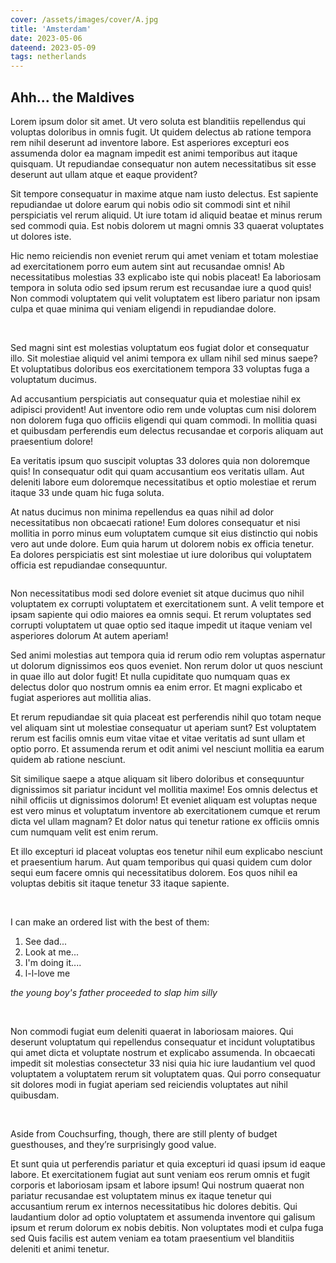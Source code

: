 ```yaml
---
cover: /assets/images/cover/A.jpg
title: 'Amsterdam'
date: 2023-05-06
dateend: 2023-05-09
tags: netherlands
---
```


<div markdown="1" class="row-text">

## Ahh... the Maldives

Lorem ipsum dolor sit amet. Ut vero soluta est blanditiis repellendus qui voluptas doloribus in omnis fugit. Ut quidem delectus ab ratione tempora rem nihil deserunt ad inventore labore. Est asperiores excepturi eos assumenda dolor ea magnam impedit est animi temporibus aut itaque quisquam. Ut repudiandae consequatur non autem necessitatibus sit esse deserunt aut ullam atque et eaque provident?

Sit tempore consequatur in maxime atque nam iusto delectus. Est sapiente repudiandae ut dolore earum qui nobis odio sit commodi sint et nihil perspiciatis vel rerum aliquid. Ut iure totam id aliquid beatae et minus rerum sed commodi quia. Est nobis dolorem ut magni omnis 33 quaerat voluptates ut dolores iste.

Hic nemo reiciendis non eveniet rerum qui amet veniam et totam molestiae ad exercitationem porro eum autem sint aut recusandae omnis! Ab necessitatibus molestias 33 explicabo iste qui nobis placeat! Ea laboriosam tempora in soluta odio sed ipsum rerum est recusandae iure a quod quis! Non commodi voluptatem qui velit voluptatem est libero pariatur non ipsam culpa et quae minima qui veniam eligendi in repudiandae dolore.

</div>

<div class="row-partial">
    <img src="http://joro.me/demo-assets/jekyll/happycrossroads/maldives-1.webp" alt=""/>
    <img src="http://joro.me/demo-assets/jekyll/happycrossroads/maldives-2.webp" alt=""/>
</div>

<div markdown="1" class="row-text">

Sed magni sint est molestias voluptatum eos fugiat dolor et consequatur illo. Sit molestiae aliquid vel animi tempora ex ullam nihil sed minus saepe? Et voluptatibus doloribus eos exercitationem tempora 33 voluptas fuga a voluptatum ducimus.

Ad accusantium perspiciatis aut consequatur quia et molestiae nihil ex adipisci provident! Aut inventore odio rem unde voluptas cum nisi dolorem non dolorem fuga quo officiis eligendi qui quam commodi. In mollitia quasi et quibusdam perferendis eum delectus recusandae et corporis aliquam aut praesentium dolore!

Ea veritatis ipsum quo suscipit voluptas 33 dolores quia non doloremque quis! In consequatur odit qui quam accusantium eos veritatis ullam. Aut deleniti labore eum doloremque necessitatibus et optio molestiae et rerum itaque 33 unde quam hic fuga soluta.

</div>

<div markdown="1" class="row-text">

At natus ducimus non minima repellendus ea quas nihil ad dolor necessitatibus non obcaecati ratione! Eum dolores consequatur et nisi mollitia in porro minus eum voluptatem cumque sit eius distinctio qui nobis vero aut unde dolore. Eum quia harum ut dolorem nobis ex officia tenetur. Ea dolores perspiciatis est sint molestiae ut iure doloribus qui voluptatem officia est repudiandae consequuntur.

</div>

<div class="row-partial">
    <img src="http://joro.me/demo-assets/jekyll/happycrossroads/maldives-3.webp" alt=""/>
</div>

<div markdown="1" class="row-text">

Non necessitatibus modi sed dolore eveniet sit atque ducimus quo nihil voluptatem ex corrupti voluptatem et exercitationem sunt. A velit tempore et ipsam sapiente qui odio maiores ea omnis sequi. Et rerum voluptates sed corrupti voluptatem ut quae optio sed itaque impedit ut itaque veniam vel asperiores dolorum At autem aperiam!

Sed animi molestias aut tempora quia id rerum odio rem voluptas aspernatur ut dolorum dignissimos eos quos eveniet. Non rerum dolor ut quos nesciunt in quae illo aut dolor fugit! Et nulla cupiditate quo numquam quas ex delectus dolor quo nostrum omnis ea enim error. Et magni explicabo et fugiat asperiores aut mollitia alias.

Et rerum repudiandae sit quia placeat est perferendis nihil quo totam neque vel aliquam sint ut molestiae consequatur ut aperiam sunt? Est voluptatem rerum est facilis omnis eum vitae vitae et vitae veritatis ad sunt ullam et optio porro. Et assumenda rerum et odit animi vel nesciunt mollitia ea earum quidem ab ratione nesciunt.

Sit similique saepe a atque aliquam sit libero doloribus et consequuntur dignissimos sit pariatur incidunt vel mollitia maxime! Eos omnis delectus et nihil officiis ut dignissimos dolorum! Et eveniet aliquam est voluptas neque est vero minus et voluptatum inventore ab exercitationem cumque et rerum dicta vel ullam magnam? Et dolor natus qui tenetur ratione ex officiis omnis cum numquam velit est enim rerum.

Et illo excepturi id placeat voluptas eos tenetur nihil eum explicabo nesciunt et praesentium harum. Aut quam temporibus qui quasi quidem cum dolor sequi eum facere omnis qui necessitatibus dolorem. Eos quos nihil ea voluptas debitis sit itaque tenetur 33 itaque sapiente.

</div>

<div class="row-partial">
    <img src="http://joro.me/demo-assets/jekyll/happycrossroads/maldives-4.webp" alt=""/>
    <img src="http://joro.me/demo-assets/jekyll/happycrossroads/maldives-5.webp" alt=""/>
</div>

<div markdown="1" class="row-text">

I can make an ordered list with the best of them:

1. See dad...
2. Look at me...
3. I'm doing it....
4. l-l-love me

_the young boy's father proceeded to slap him silly_

</div>

<div class="row-partial">
    <img src="http://joro.me/demo-assets/jekyll/happycrossroads/maldives-6.webp" alt=""/>
    <img src="http://joro.me/demo-assets/jekyll/happycrossroads/maldives-7.webp" alt=""/>
</div>

<div markdown="1" class="row-text">

Non commodi fugiat eum deleniti quaerat in laboriosam maiores. Qui deserunt voluptatum qui repellendus consequatur et incidunt voluptatibus qui amet dicta et voluptate nostrum et explicabo assumenda. In obcaecati impedit sit molestias consectetur 33 nisi quia hic iure laudantium vel quod voluptatem a voluptatem rerum sit voluptatem quas. Qui porro consequatur sit dolores modi in fugiat aperiam sed reiciendis voluptates aut nihil quibusdam.

</div>

<div class="row-partial">
    <img src="http://joro.me/demo-assets/jekyll/happycrossroads/maldives-8.webp" alt=""/>
    <img src="http://joro.me/demo-assets/jekyll/happycrossroads/maldives-9.webp" alt=""/>
    <img src="http://joro.me/demo-assets/jekyll/happycrossroads/maldives-10.webp" alt=""/>
</div>

<div markdown="1" class="row-text">

Aside from Couchsurfing, though, there are still plenty of budget guesthouses, and they’re surprisingly good value.

Et sunt quia ut perferendis pariatur et quia excepturi id quasi ipsum id eaque labore. Et exercitationem fugiat aut sunt veniam eos rerum omnis et fugit corporis et laboriosam ipsam et labore ipsum! Qui nostrum quaerat non pariatur recusandae est voluptatem minus ex itaque tenetur qui accusantium rerum ex internos necessitatibus hic dolores debitis. Qui laudantium dolor ad optio voluptatem et assumenda inventore qui galisum ipsum et rerum dolorum ex nobis debitis. Non voluptates modi et culpa fuga sed Quis facilis est autem veniam ea totam praesentium vel blanditiis deleniti et animi tenetur.

</div>
